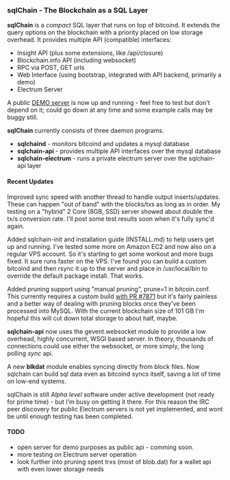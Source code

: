 ### sqlChain - The Blockchain as a SQL Layer

**sqlChain** is a *compact* SQL layer that runs on top of bitcoind. It extends the query options on the blockchain with a priority placed on low storage overhead. It provides multiple API (compatible) interfaces:

- Insight API (plus some extensions, like /api/closure)
- Blockchain.info API (including websocket)
- RPC via POST, GET urls
- Web Interface (using bootstrap, integrated with API backend, primarily a demo)
- Electrum Server

A public [DEMO server](https://api.coinview.info) is now up and running - feel free to test but don't depend on it; could go down at any time and some example calls may be buggy still.

**sqlChain** currently consists of three daemon programs.

- **sqlchaind**             - monitors bitcoind and updates a mysql database
- **sqlchain-api**          - provides multiple API interfaces over the mysql database
- **sqlchain-electrum**     - runs a private electrum server over the sqlchain-api layer

#### Recent Updates

Improved sync speed with another thread to handle output inserts/updates. These can happen "out of band" with the blocks/txs as long as in order. My testing on a "hybrid" 2 Core (8GB, SSD) server showed about double the tx/s conversion rate. I'll post some test results soon when it's fully sync'd again.

Added sqlchain-init and installation guide (INSTALL.md) to help users get up and running. I've tested some more on Amazon EC2 and now also on a regular VPS account. So it's starting to get some workout and more bugs fixed. It sure runs faster on the VPS. I've found you can build a custom bitcoind and then rsync it up to the server and place in /usr/local/bin to override the default package install. That works.

Added pruning support using "manual pruning", prune=1 in bitcoin.conf. This currently requires a custom build [with PR #7871](https://github.com/bitcoin/bitcoin/pull/7871) but it's fairly painless and a better way of dealing with pruning blocks once they've been processed into MySQL. With the current blockchain size of 101 GB I'm hopeful this will cut down total storage to about half, maybe.

**sqlchain-api** now uses the gevent.websocket module to provide a low overhead, highly concurrent, WSGI based server. In theory, thousands of connections could use either the websocket, or more simply, the long polling *sync* api.

A new **blkdat** module enables syncing directly from block files. Now sqlchain can build sql data even as bitcoind syncs itself, saving a lot of time on low-end systems. 

sqlChain is still *Alpha level* software under active development (not ready for prime time) - but I'm busy on getting it there. For this reason the IRC peer discovery for public Electrum servers is not yet implemented, and wont be until enough testing has been completed.

#### TODO

- open server for demo purposes as public api - comming soon.
- more testing on Electrum server operation
- look further into pruning spent trxs (most of blob.dat) for a wallet api with even lower storage needs



